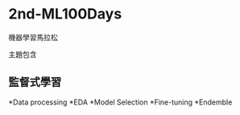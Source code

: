 # 2nd-ML100Days
機器學習馬拉松 

主題包含
## 監督式學習
*Data processing 
*EDA
*Model Selection
*Fine-tuning
*Endemble
